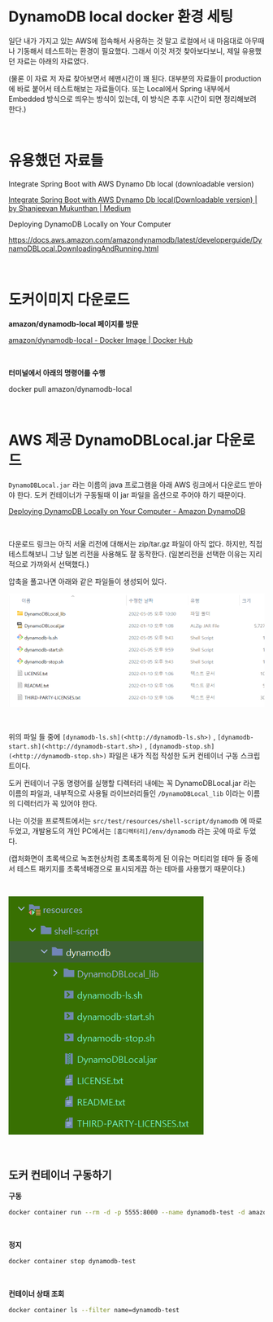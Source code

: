 # DynamoDB local docker 환경 세팅

일단 내가 가지고 있는 AWS에 접속해서 사용하는 것 말고 로컬에서 내 마음대로 아무때나 기동해서 테스트하는 환경이 필요했다. 그래서 이것 저것 찾아보다보니, 제일 유용했던 자료는 아래의 자료였다.<br>

(물론 이 자료 저 자료 찾아보면서 헤맨시간이 꽤 된다. 대부분의 자료들이 production에 바로 붙어서 테스트해보는 자료들이다. 또는 Local에서 Spring 내부에서 Embedded 방식으로 띄우는 방식이 있는데, 이 방식은 추후 시간이 되면 정리해보려 한다.)<br>

<br>

# 유용했던 자료들

Integrate Spring Boot with AWS Dynamo Db local (downloadable version)<br>

[Integrate Spring Boot with AWS Dynamo Db local(Downloadable version) | by Shanjeevan Mukunthan | Medium](https://medium.com/@shanjeevanmukunthan/integrate-spring-boot-with-aws-dynamo-db-local-downloadable-version-6da6c0f432a6)<br>

Deploying DynamoDB Locally on Your Computer<br>

https://docs.aws.amazon.com/amazondynamodb/latest/developerguide/DynamoDBLocal.DownloadingAndRunning.html<br>

<br>

# 도커이미지 다운로드

**amazon/dynamodb-local 페이지를 방문**<br>

[amazon/dynamodb-local - Docker Image | Docker Hub](https://hub.docker.com/r/amazon/dynamodb-local)<br>

<br>

**터미널에서 아래의 명령어를 수행**<br>

docker pull amazon/dynamodb-local<br>

<br>

# AWS 제공 DynamoDBLocal.jar 다운로드

`DynamoDBLocal.jar` 라는 이름의 java 프로그램을 아래 AWS 링크에서 다운로드 받아야 한다. 도커 컨테이너가 구동될때 이 jar 파일을 옵션으로 주어야 하기 때문이다.<br>

[Deploying DynamoDB Locally on Your Computer - Amazon DynamoDB](https://docs.aws.amazon.com/amazondynamodb/latest/developerguide/DynamoDBLocal.DownloadingAndRunning.html)<br>

<br>

다운로드 링크는 아직 서울 리전에 대해서는 zip/tar.gz 파일이 아직 없다. 하지만, 직접 테스트해보니 그냥 일본 리전을 사용해도 잘 동작한다. (일본리전을 선택한 이유는 지리적으로 가까와서 선택했다.)<br>

압축을 풀고나면 아래와 같은 파일들이 생성되어 있다.<br>

![1](./img/DYNAMODB-LOCAL-DOCKER-SETTING/1.png)

<br>

위의 파일 들 중에 `[dynamodb-ls.sh](<http://dynamodb-ls.sh>)` , `[dynamodb-start.sh](<http://dynamodb-start.sh>)` , `[dynamodb-stop.sh](<http://dynamodb-stop.sh>)` 파일은 내가 직접 작성한 도커 컨테이너 구동 스크립트이다.<br>

도커 컨테이너 구동 명령어를 실행할 디렉터리 내에는 꼭 DynamoDBLocal.jar 라는 이름의 파일과, 내부적으로 사용될 라이브러리들인 `/DynamoDBLocal_lib` 이라는 이름의 디렉터리가 꼭 있어야 한다.<br>

나는 이것을 프로젝트에서는 `src/test/resources/shell-script/dynamodb` 에 따로 두었고, 개발용도의 개인 PC에서는 `[홈디렉터리]/env/dynamodb` 라는 곳에 따로 두었다.<br>

(캡처화면이 초록색으로 녹조현상처럼 초록초록하게 된 이유는 머티리얼 테마 들 중에서 테스트 패키지를 초록색배경으로 표시되게끔 하는 테마를 사용했기 때문이다.)<br>

<br>

![1](./img/DYNAMODB-LOCAL-DOCKER-SETTING/2.png)



<br>

## 도커 컨테이너 구동하기

**구동**

```bash
docker container run --rm -d -p 5555:8000 --name dynamodb-test -d amazon/dynamodb-local:latest -jar .\\DynamoDBLocal.jar -inMemory -sharedDb
```

<br>

**정지**

```bash
docker container stop dynamodb-test
```

<br>

**컨테이너 상태 조회**

```bash
docker container ls --filter name=dynamodb-test
```

<br>


